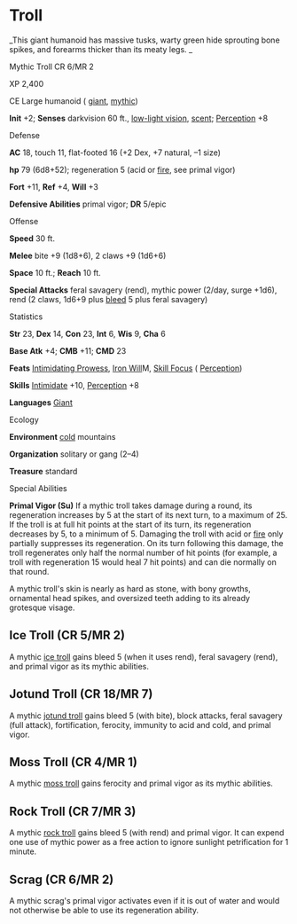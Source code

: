 # Troll

_This giant humanoid has massive tusks, warty green hide sprouting bone spikes, and forearms thicker than its meaty legs. _

Mythic Troll CR 6/MR 2

XP 2,400

CE Large humanoid ( [giant](monsters/creatureTypes#_giant-subtype), [mythic](mythicAdventures/mythicMonsters#_mythic-subtype))

**Init** +2; **Senses** darkvision 60 ft., [low-light vision](monsters/universalMonsterRules#_low-light-vision), [scent](monsters/universalMonsterRules#_scent); [Perception](skills/perception#_perception) +8

Defense

**AC** 18, touch 11, flat-footed 16 (+2 Dex, +7 natural, –1 size)

**hp** 79 (6d8+52); regeneration 5 (acid or [fire](monsters/creatureTypes#_fire-subtype), see primal vigor)

**Fort** +11, **Ref** +4, **Will** +3

**Defensive Abilities** primal vigor; **DR** 5/epic

Offense

**Speed** 30 ft.

**Melee** bite +9 (1d8+6), 2 claws +9 (1d6+6)

**Space** 10 ft.; **Reach** 10 ft.

**Special Attacks** feral savagery (rend), mythic power (2/day, surge +1d6), rend (2 claws, 1d6+9 plus [bleed](monsters/universalMonsterRules#_bleed) 5 plus feral savagery)

Statistics

**Str** 23, **Dex** 14, **Con** 23, **Int** 6, **Wis** 9, **Cha** 6

**Base Atk** +4; **CMB** +11; **CMD** 23

**Feats** [Intimidating Prowess](feats#_intimidating-prowess), [Iron Will](mythicAdventures/mythicFeats#_iron-will-mythic)M, [Skill Focus](feats#_skill-focus) ( [Perception](skills/perception#_perception))

**Skills** [Intimidate](skills/intimidate#_intimidate) +10, [Perception](skills/perception#_perception) +8

**Languages** [Giant](monsters/creatureTypes#_giant-subtype)

Ecology

**Environment** [cold](monsters/creatureTypes#_cold-subtype) mountains

**Organization** solitary or gang (2–4)

**Treasure** standard

Special Abilities

**Primal Vigor (Su)** If a mythic troll takes damage during a round, its regeneration increases by 5 at the start of its next turn, to a maximum of 25. If the troll is at full hit points at the start of its turn, its regeneration decreases by 5, to a minimum of 5. Damaging the troll with acid or [fire](monsters/creatureTypes#_fire-subtype) only partially suppresses its regeneration. On its turn following this damage, the troll regenerates only half the normal number of hit points (for example, a troll with regeneration 15 would heal 7 hit points) and can die normally on that round.

A mythic troll's skin is nearly as hard as stone, with bony growths, ornamental head spikes, and oversized teeth adding to its already grotesque visage.

## Ice Troll (CR 5/MR 2)

A mythic [ice troll](additionalMonsters/troll#_troll,-ice) gains bleed 5 (when it uses rend), feral savagery (rend), and primal vigor as its mythic abilities.

## Jotund Troll (CR 18/MR 7)

A mythic [jotund troll](bestiary3/troll#_troll,-jotund) gains bleed 5 (with bite), block attacks, feral savagery (full attack), fortification, ferocity, immunity to acid and cold, and primal vigor.

## Moss Troll (CR 4/MR 1)

A mythic [moss troll](bestiary3/troll#_troll,-moss) gains ferocity and primal vigor as its mythic abilities.

## Rock Troll (CR 7/MR 3)

A mythic [rock troll](additionalMonsters/troll#_troll,-rock) gains bleed 5 (with rend) and primal vigor. It can expend one use of mythic power as a free action to ignore sunlight petrification for 1 minute.

## Scrag (CR 6/MR 2)

A mythic scrag's primal vigor activates even if it is out of water and would not otherwise be able to use its regeneration ability.


